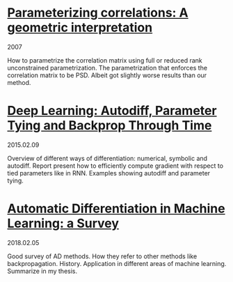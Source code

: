 # [Parameterizing correlations: A geometric interpretation]()
2007

How to parametrize the correlation matrix using full or reduced rank unconstrained parametrization. The parametrization
that enforces the correlation matrix to be PSD. Albeit got slightly worse results than our method.

# [Deep Learning: Autodiff, Parameter Tying and Backprop Through Time](http://web4.cs.ucl.ac.uk/staff/D.Barber/publications/ParameterTying.pdf)
2015.02.09

Overview of different ways of differentiation: numerical, symbolic and autodiff. Report present how to efficiently compute
gradient with respect to tied parameters like in RNN. Examples showing autodiff and parameter tying.

# [Automatic Differentiation in Machine Learning: a Survey](https://arxiv.org/abs/1502.05767)
2018.02.05

Good survey of AD methods. How they refer to other methods like backpropagation. History. Application in different areas
of machine learning. Summarize in my thesis.